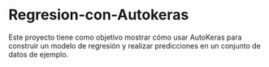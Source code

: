 # Regresion-con-Autokeras
Este proyecto tiene como objetivo mostrar cómo usar AutoKeras para construir un modelo de regresión y realizar predicciones en un conjunto de datos de ejemplo.
